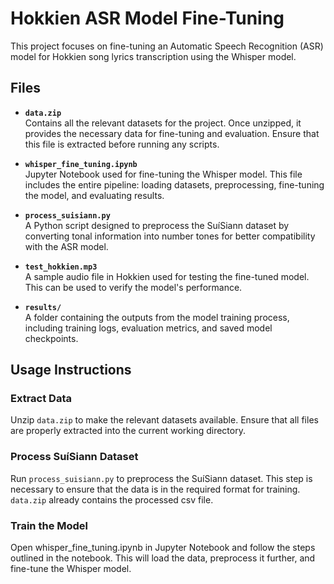 # Hokkien ASR Model Fine-Tuning

This project focuses on fine-tuning an Automatic Speech Recognition (ASR) model for Hokkien song lyrics transcription using the Whisper model.

## Files

- **`data.zip`**  
  Contains all the relevant datasets for the project. Once unzipped, it provides the necessary data for fine-tuning and evaluation. Ensure that this file is extracted before running any scripts.

- **`whisper_fine_tuning.ipynb`**  
  Jupyter Notebook used for fine-tuning the Whisper model. This file includes the entire pipeline: loading datasets, preprocessing, fine-tuning the model, and evaluating results.

- **`process_suisiann.py`**  
  A Python script designed to preprocess the SuíSiann dataset by converting tonal information into number tones for better compatibility with the ASR model.

- **`test_hokkien.mp3`**  
  A sample audio file in Hokkien used for testing the fine-tuned model. This can be used to verify the model's performance.

- **`results/`**  
  A folder containing the outputs from the model training process, including training logs, evaluation metrics, and saved model checkpoints.

## Usage Instructions

### Extract Data  
Unzip `data.zip` to make the relevant datasets available. Ensure that all files are properly extracted into the current working directory.

### Process SuíSiann Dataset  
Run `process_suisiann.py` to preprocess the SuíSiann dataset. This step is necessary to ensure that the data is in the required format for training. `data.zip` already contains the processed csv file.

### Train the Model
Open whisper_fine_tuning.ipynb in Jupyter Notebook and follow the steps outlined in the notebook. This will load the data, preprocess it further, and fine-tune the Whisper model. 

